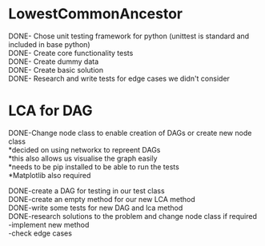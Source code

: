 # LowestCommonAncestor
DONE- Chose unit testing framework for python (unittest is standard and included in base python)   
DONE- Create core functionality tests   
DONE- Create dummy data   
DONE- Create basic solution  
DONE- Research and write tests for edge cases we didn't consider  

# LCA for DAG
DONE-Change node class to enable creation of DAGs or create new node class  
*decided on using networkx to repreent DAGs   
*this also allows us visualise the graph easily    
*needs to be pip installed to be able to run the tests     
*Matplotlib also required    

DONE-create a DAG for testing in our test class  
DONE-create an empty method for our new LCA method  
DONE-write some tests for new DAG and lca method  
DONE-research solutions to the problem and change node class if required  
-implement new method  
-check edge cases